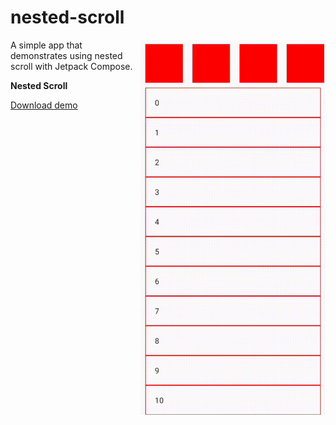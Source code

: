 # nested-scroll

<img align="right" width="296" height="600"  src="https://github.com/raheemadamboev/nested-scroll/blob/master/banner.gif" />

A simple app that demonstrates using nested scroll with Jetpack Compose.

**Nested Scroll**

<a href="https://github.com/raheemadamboev/nested-scroll/blob/master/app-debug.apk">Download demo</a>
